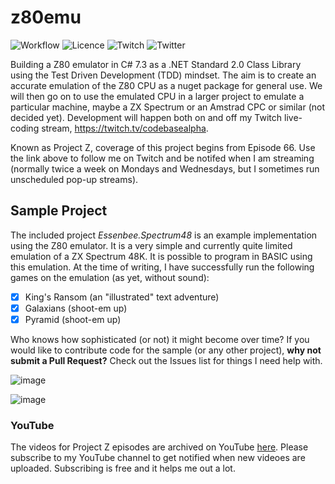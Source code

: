 # z80emu

![Workflow](https://github.com/essenbee/z80emu/workflows/.NET%20Core/badge.svg)
![Licence](https://img.shields.io/github/license/essenbee/z80emu)
![Twitch](https://img.shields.io/twitch/status/codebasealpha)
![Twitter](https://img.shields.io/twitter/follow/codebasealpha?label=Follow&style=social)

Building a Z80 emulator in C# 7.3 as a .NET Standard 2.0 Class Library using the Test Driven Development (TDD) mindset. The aim is to create an accurate emulation of the Z80 CPU as a nuget package for general use. We will then go on to use the emulated CPU in a larger project to emulate a particular machine, maybe a ZX Spectrum or an Amstrad CPC or similar (not decided yet). Development will happen both on and off my Twitch live-coding stream, https://twitch.tv/codebasealpha.

Known as Project Z, coverage of this project begins from Episode 66. Use the link above to follow me on Twitch and be notifed when I am streaming (normally twice a week on Mondays and Wednesdays, but I sometimes run unscheduled pop-up streams).

## Sample Project

The included project *Essenbee.Spectrum48* is an example implementation using the Z80 emulator. It is a very simple and currently quite limited emulation of a ZX Spectrum 48K. It is possible to program in BASIC using this emulation. At the time of writing, I have successfully run the following games on the emulation (as yet, without sound):

- [X] King's Ransom (an "illustrated" text adventure)
- [X] Galaxians (shoot-em up)
- [X] Pyramid (shoot-em up)

Who knows how sophisticated (or not) it might become over time? If you would like to contribute code for the sample (or any other project), **why not submit a Pull Request?** Check out the Issues list for things I need help with.

![image](https://user-images.githubusercontent.com/7979108/72829874-7fbba480-3c77-11ea-88ce-17c31865ad5c.png)

![image](https://user-images.githubusercontent.com/7979108/72908129-f9fa3080-3d2c-11ea-8b3e-2fde99422991.png)

### YouTube

The videos for Project Z episodes are archived on YouTube [here](https://www.youtube.com/channel/UCFFtfkaWjMb9UMDpPVnC1Sg). Please subscribe to my YouTube channel to get notified when new videoes are uploaded. Subscribing is free and it helps me out a lot.
